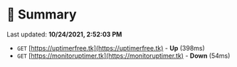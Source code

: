 # 📖 Summary
Last updated: **10/24/2021, 2:52:03 PM**

- `GET` [https://uptimerfree.tk](https://uptimerfree.tk) - **Up** (398ms)
- `GET` [https://monitoruptimer.tk](https://monitoruptimer.tk) - **Down** (54ms)

